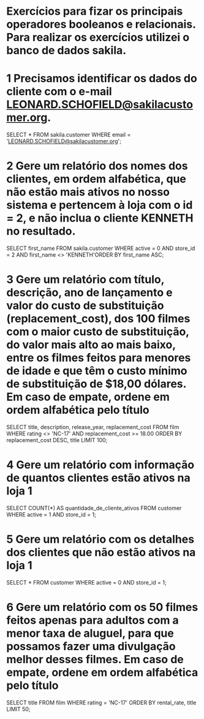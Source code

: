 # Exercícios para fizar os principais operadores booleanos e relacionais. Para realizar os exercícios utilizei o banco de dados sakila.

# 1 Precisamos identificar os dados do cliente com o e-mail LEONARD.SCHOFIELD@sakilacustomer.org. 

SELECT * FROM sakila.customer WHERE email = 'LEONARD.SCHOFIELD@sakilacustomer.org';

# 2 Gere um relatório dos nomes dos clientes, em ordem alfabética, que não estão mais ativos no nosso sistema e pertencem à loja com o id = 2, e não inclua o cliente KENNETH no resultado.

SELECT first_name FROM sakila.customer WHERE active = 0 AND store_id = 2 AND first_name <> 'KENNETH'ORDER BY first_name ASC;

# 3 Gere um relatório com título, descrição, ano de lançamento e valor do custo de substituição (replacement_cost), dos 100 filmes com o maior custo de substituição, do valor mais alto ao mais baixo, entre os filmes feitos para menores de idade e que têm o custo mínimo de substituição de $18,00 dólares. Em caso de empate, ordene em ordem alfabética pelo título

SELECT title, description, release_year, replacement_cost FROM film WHERE rating <> 'NC-17' AND replacement_cost >= 18.00 ORDER BY replacement_cost DESC, title LIMIT 100;

# 4 Gere um relatório com informação de quantos clientes estão ativos na loja 1

SELECT COUNT(*) AS quantidade_de_cliente_ativos FROM customer WHERE active = 1 AND store_id = 1;

# 5 Gere um relatório com os detalhes dos clientes que não estão ativos na loja 1

SELECT * FROM customer WHERE active = 0 AND store_id = 1;

# 6 Gere um relatório com os 50 filmes feitos apenas para adultos com a menor taxa de aluguel, para que possamos fazer uma divulgação melhor desses filmes. Em caso de empate, ordene em ordem alfabética pelo título

SELECT title FROM film WHERE rating = 'NC-17' ORDER BY rental_rate, title LIMIT 50;